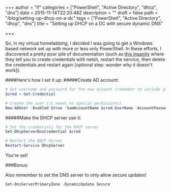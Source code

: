 +++
author = "lf"
categories = ["PowerShell", "Active Directory", "dhcp", "dns"]
date = 2015-11-14T22:20:48Z
description = ""
draft = false
path = "/blog/setting-up-dhcp-on-a-dc"
tags = ["PowerShell", "Active Directory", "dhcp", "dns"]
title = "Setting up DHCP on a DC with secure dynamic DNS"

+++

So, in my virtual homelabbing, I decided I was going to get a Windows based network set up with more or less only PowerShell. In these efforts, I discovered a pretty poor pile of documentation (such as [this insanity](https://technet.microsoft.com/en-us/library/cc774834%28v=ws.10%29.aspx?f=255&MSPPError=-2147217396) where they tell you to create credentials with netsh, restart the service, then delete the credentials and restart again [optional step: wonder why it doesn't work]).

####Here's how I set it up:
#####Create AD account:
```powershell
# Get username and password for the new account (remember to include your domain!)
$cred = Get-Credential

# Create the user (it needs no special permissions)
New-ADUser -Enabled $true -SamAccountName $cred.UserName -AccountPassword $cred.Password
```
#####Make the DHCP server use it:
```powershell
# Set the credentials for the DHCP server
Set-DhcpServerDnsCredential $cred

# Restart the DHCP Server
Restart-Service DhcpServer
```

You're set!

###Bonus:

Also remember to set the DNS server to only allow secure updates!

```powershell
Set-DnsServerPrimaryZone -DynamicUpdate Secure
```

